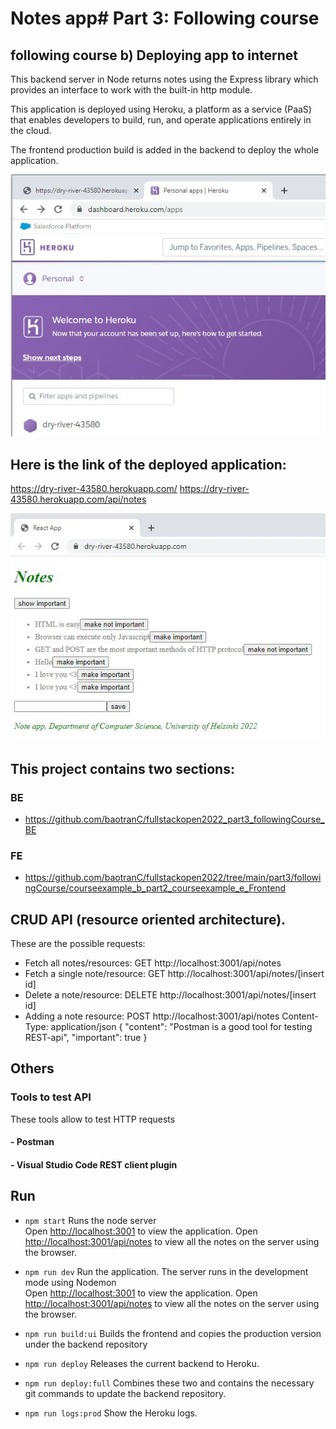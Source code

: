 # Notes app# Part 3: Following course

## following course b) Deploying app to internet
This backend server in Node returns notes using the Express library which provides an interface to work with the built-in http module. 

This application is deployed using Heroku, a platform as a service (PaaS) that enables developers to build, run, and operate applications entirely in the cloud. 

The frontend production build is added in the backend to deploy the whole application.

![](courseexample_b1.JPG)

## Here is the link of the deployed application:
https://dry-river-43580.herokuapp.com/
https://dry-river-43580.herokuapp.com/api/notes

![](courseexample_b2.JPG)

## This project contains two sections:
### BE
- https://github.com/baotranC/fullstackopen2022_part3_followingCourse_BE
### FE
- https://github.com/baotranC/fullstackopen2022/tree/main/part3/followingCourse/courseexample_b_part2_courseexample_e_Frontend

## CRUD API (resource oriented architecture). 
These are the possible requests: 
- Fetch all notes/resources: GET http://localhost:3001/api/notes
- Fetch a single note/resource: GET http://localhost:3001/api/notes/[insert id]
- Delete a note/resource: DELETE http://localhost:3001/api/notes/[insert id]
- Adding a note resource: POST http://localhost:3001/api/notes
    Content-Type: application/json
    {
        "content": "Postman is a good tool for testing REST-api",
        "important": true
    }

## Others
### Tools to test API
These tools allow to test HTTP requests

#### - Postman 
#### - Visual Studio Code REST client plugin 

## Run 
- `npm start`
Runs the node server<br />
Open [http://localhost:3001](http://localhost:3001) to view the application.
Open [http://localhost:3001/api/notes](http://localhost:3001/api/notes) to view all the notes on the server using the browser.

- `npm run dev`
Run the application. The server runs in the development mode using Nodemon<br />
Open [http://localhost:3001](http://localhost:3001) to view the application.
Open [http://localhost:3001/api/notes](http://localhost:3001/api/notes) to view all the notes on the server using the browser.

- `npm run build:ui`
Builds the frontend and copies the production version under the backend repository

- `npm run deploy`
Releases the current backend to Heroku.

- `npm run deploy:full`
Combines these two and contains the necessary git commands to update the backend repository.

- `npm run logs:prod`
Show the Heroku logs.